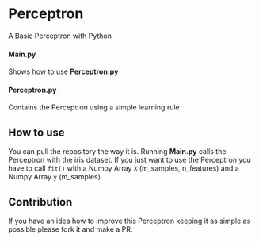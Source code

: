 # Perceptron
A Basic Perceptron with Python

#### Main.py
Shows how to use **Perceptron.py**

#### Perceptron.py
Contains the Perceptron using a simple learning rule

## How to use
You can pull the repository the way it is. Running **Main.py** calls the Perceptron with the iris dataset. If you just want to use the Perceptron you have to call `fit()` with a Numpy Array `X` (m_samples, n_features) and a Numpy Array `y` (m_samples).

## Contribution
If you have an idea how to improve this Perceptron keeping it as simple as possible please fork it and make a PR.
